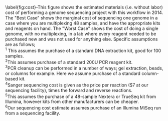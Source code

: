 \label{fig:cost}-This figure shows the estimated materials (i.e. without labor) cost of performing a genome sequencing project with this workflow in 2014.  The "Best Case" shows the marginal cost of sequencing one genome in a case where you are multiplexing 48 samples, and have the appropriate kits and reagents on hand.   The "Worst Case" shows the cost of doing a single genome, with no multiplexing, in a lab where every reagent needed to be purchased new and was not used for anything else.  Specific assumptions are as follows;  
<sup>1</sup>
This assumes the purchase of a standard DNA extraction kit, good for 100 samples.   
<sup>2</sup>This assumes purchase of a standard 200U PCR reagent kit.  
<sup>3</sup>PCR cleanup can be performed in a number of ways; gel extraction, beads, or columns for example.  Here we assume purchase of a standard column-based kit.  
<sup>4</sup>Sanger sequencing cost is given as the price per reaction ($7 at our sequencing facility), times the forward and reverse reactions.  
<sup>5</sup>This assumes the purchase of a 48-sample Nextera or TrueSeq kit from Illumina, however kits from other manufacturers can be cheaper.  
<sup>6</sup>Our sequencing cost estimate assumes purchase of an Illumina MiSeq run from a sequencing facility.